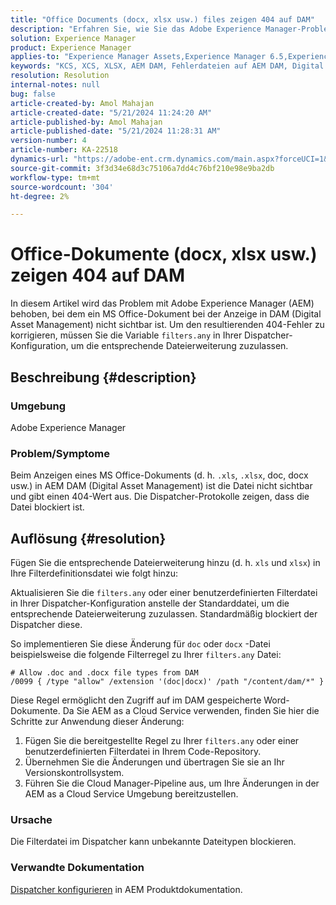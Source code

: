 ```yaml
---
title: "Office Documents (docx, xlsx usw.) files zeigen 404 auf DAM"
description: "Erfahren Sie, wie Sie das Adobe Experience Manager-Problem beheben können, bei dem die Datei in AEM DAM nicht sichtbar ist. Aktualisieren Sie die Datei filters.any in der Dispatcher-Konfiguration."
solution: Experience Manager
product: Experience Manager
applies-to: "Experience Manager Assets,Experience Manager 6.5,Experience Manager"
keywords: "KCS, XCS, XLSX, AEM DAM, Fehlerdateien auf AEM DAM, Digital Asset Management, doc, docx, office, 404-Fehler"
resolution: Resolution
internal-notes: null
bug: false
article-created-by: Amol Mahajan
article-created-date: "5/21/2024 11:24:20 AM"
article-published-by: Amol Mahajan
article-published-date: "5/21/2024 11:28:31 AM"
version-number: 4
article-number: KA-22518
dynamics-url: "https://adobe-ent.crm.dynamics.com/main.aspx?forceUCI=1&pagetype=entityrecord&etn=knowledgearticle&id=cbb530a6-6417-ef11-9f8a-6045bd006c82"
source-git-commit: 3f3d34e68d3c75106a7dd4c76bf210e98e9ba2db
workflow-type: tm+mt
source-wordcount: '304'
ht-degree: 2%

---
```


# Office-Dokumente (docx, xlsx usw.) zeigen 404 auf DAM


In diesem Artikel wird das Problem mit Adobe Experience Manager (AEM) behoben, bei dem ein MS Office-Dokument bei der Anzeige in DAM (Digital Asset Management) nicht sichtbar ist. Um den resultierenden 404-Fehler zu korrigieren, müssen Sie die Variable `filters.any` in Ihrer Dispatcher-Konfiguration, um die entsprechende Dateierweiterung zuzulassen.

## Beschreibung {#description}


### Umgebung

Adobe Experience Manager

### Problem/Symptome

Beim Anzeigen eines MS Office-Dokuments (d. h. `.xls`, `.xlsx`, doc, docx usw.) in AEM DAM (Digital Asset Management) ist die Datei nicht sichtbar und gibt einen 404-Wert aus. Die Dispatcher-Protokolle zeigen, dass die Datei blockiert ist.


## Auflösung {#resolution}


Fügen Sie die entsprechende Dateierweiterung hinzu (d. h. `xls` und `xlsx`) in Ihre Filterdefinitionsdatei wie folgt hinzu:

Aktualisieren Sie die `filters.any` oder einer benutzerdefinierten Filterdatei in Ihrer Dispatcher-Konfiguration anstelle der Standarddatei, um die entsprechende Dateierweiterung zuzulassen. Standardmäßig blockiert der Dispatcher diese.

So implementieren Sie diese Änderung für `doc` oder `docx` -Datei beispielsweise die folgende Filterregel zu Ihrer `filters.any` Datei:


```
# Allow .doc and .docx file types from DAM
/0099 { /type "allow" /extension '(doc|docx)' /path "/content/dam/*" }
```


Diese Regel ermöglicht den Zugriff auf im DAM gespeicherte Word-Dokumente. Da Sie AEM as a Cloud Service verwenden, finden Sie hier die Schritte zur Anwendung dieser Änderung:

1. Fügen Sie die bereitgestellte Regel zu Ihrer `filters.any` oder einer benutzerdefinierten Filterdatei in Ihrem Code-Repository.
2. Übernehmen Sie die Änderungen und übertragen Sie sie an Ihr Versionskontrollsystem.
3. Führen Sie die Cloud Manager-Pipeline aus, um Ihre Änderungen in der AEM as a Cloud Service Umgebung bereitzustellen.


### Ursache

Die Filterdatei im Dispatcher kann unbekannte Dateitypen blockieren.

### Verwandte Dokumentation

[Dispatcher konfigurieren](https://experienceleague.adobe.com/docs/experience-manager-dispatcher/using/configuring/dispatcher-configuration.html?lang=de) in AEM Produktdokumentation.
